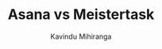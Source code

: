 ---
is_programmatic_layout_6: true
draft: false
title: "Asana vs Meistertask"
snippet: "Asana vs Meistertask"
image:
  src: /images/pseo/asana-vs-meistertask.png
  alt: "task management, project collaboration, productivity"
publishDate: 2024-12-18
category: ""
author: "Kavindu Mihiranga"
tags:
  - "Marketing"
  - "Tips"
  - "Productivity"
  - "Team"
tools:
  Asana:
    sub_title: "Simplifying Team Collaboration"
    main_content: "Asana is known for its intuitive interface and straightforward approach to task management. It's perfect for teams looking for a tool that prioritizes simplicity without sacrificing essential project-tracking features. From creating task boards to assigning deadlines, Asana shines in its ability to keep projects moving seamlessly. However, some users find its features limiting when it comes to advanced customization or scalability for larger, more complex workflows."
    features: ["Visual project views, including timelines, boards, and calendars.", "Simple task assignment with due dates and priority levels.", "Integration with tools like Slack, Google Workspace, and Microsoft Teams.", "Easy-to-use mobile app for project updates on the go."]
    analytics_rate: "⭐⭐⭐⭐⭐"
    analytics_review: "Clear and effective"
    customization_rate: "⭐⭐⭐"
    customization_review: "Basic customization"
    collaboration_features_rate: "⭐⭐⭐⭐"
    collaboration_features_review: "Strong collaboration tools"
    self_hosted: false
    open_source: false
    pricing: "Free & Paid plans"
  Meistertask:
    sub_title: "Visual Project Management Made Easy"
    main_content: "Meistertask offers a visually appealing and user-friendly interface that focuses on Kanban-style project management. It is particularly well-suited for creative teams and projects that benefit from visual task tracking. While it excels in simplicity and ease of use, some users may find its feature set less comprehensive compared to more robust tools."
    features: ["Intuitive Kanban boards for visual task management.", "Real-time collaboration features for team communication.", "Integration with other tools like Slack, Google Drive, and GitHub.", "Customizable workflows and task automation."]
    analytics_rate: "⭐⭐⭐⭐"
    analytics_review: "User-friendly and effective"
    customization_rate: "⭐⭐⭐⭐"
    customization_review: "Good customization options"
    collaboration_features_rate: "⭐⭐⭐⭐⭐"
    collaboration_features_review: "Excellent for team collaboration"
    self_hosted: false
    open_source: false
    pricing: "Free & Paid plans"
description: Discover the best project management tools for your business. Compare Asana, Meistertask, and ClickUp to find the perfect fit for your team.
related: [asana-vs-podio, asana-vs-agiled, asana-vs-bonsai, asana-vs-zenkit]
---
